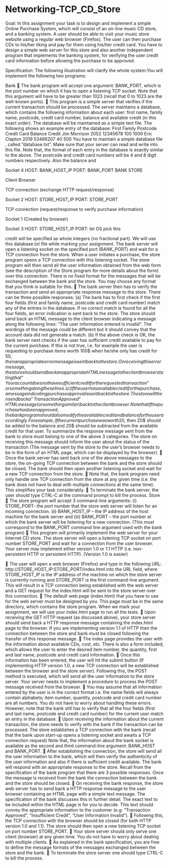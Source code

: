 # Networking-TCP_CD_Store

Goal: In this assignment your task is to design and implement a simple Online Purchase System, which will
consist of an on-line music CD store, and a banking system. A user should be able to visit your music store
website using a regular web browser (Firefox). The user can then purchase CDs to his/her liking and pay for
them using his/her credit card. You have to design a simple web server for this store and also another
independent program that implements the banking system, for verifying the user credit card information before
allowing the purchase to be approved.

Specification:
The following illustration will clarify the whole system:You will implement the following two programs:

Bank
 The bank program will accept one argument: BANK_PORT, which is the port number on which it has to
open a listening TCP socket. Note that this argument will have to be greater than 1023 (recall that 0 to
1023 are the well-known ports).
 This program is a simple server that verifies if the current transaction should be processed. The server
maintains a database, which contains the following information about each user: first name, family
name, postcode, credit card number, balance and available credit (in this exact order). The database will
be maintained as a simple text file. The following shows an example entry of the database:
First Family Postcode Credit Card Balance Credit
Jim Morrison 2052 12345678 100 1000
Eric Clapton 2019 53466207 40 500
You have to maintain a simple database file , called “database.txt”. Make sure that your server can read
and write into this file. Note that, the format of each entry in the database is exactly similar to the above.
The postcode and credit card numbers will be 4 and 8 digit numbers respectively. Also the balance and

Socket 4
HOST: BANK_HOST_IP
PORT: BANK_PORT
BANK STORE

Client
Browser

TCP connection
(exchange HTTP
request/response)

Socket 2
HOST: STORE_HOST_IP
PORT: STORE_PORT

TCP connection
(request/response
to verify purchase
information)

Socket 1
(Created by
browser)

Socket 3
HOST: STORE_HOST_IP
PORT: let OS pick this

credit will be specified as whole integers (no fractional part). We will use this database.txt file while
marking your assignment.
The bank server will open a listening socket on the specified port (BANK_PORT) and wait for a TCP
connection from the store. When a user initiates a purchase, the store program opens a TCP connection
with this listening socket. The store program will then send all the user information obtained from the
web form (see the description of the Store program for more details about the form) over this
connection. There is no fixed format for the messages that will be exchanged between the bank and the
store. You may choose any format that you think is suitable for this.
 The bank server then has to verify the transaction and send an appropriate response message to the store.
There can be three possible responses:
(a) The bank has to first check if the first four fields (first and family name, postcode and credit card
number) match any of the entries in the database. If no correct match is found for all the four fields, an
error indication is sent back to the store. The store should send back an HTML message to the client
browser indicating a message along the following lines: “The user information entered is invalid”. The
wordings of the message could be different but it should convey that the account data did not generate a
match.
(b) If the above check is OK, the bank server next checks if the user has sufficient credit available to pay
for the current purchase. If this is not true, i.e. for example the user is requesting to purchase items worth
100$ when he/she only has credit for 50$, then an appropriate error message is sent back to the store. On
receiving this error message, the store should send back an appropriate HTML message to the client
browser stating that “Your account does not have sufficient credit for the requested transaction” or
something along these lines.
(c) If the user has available credit for the purchase, a message indicating purchase approval is sent back
to the store. The store will then send back a “Transaction Approved” HTML message (or something
similar) back to the client browser. Note that if the purchase has been approved, the bank program
should also modify the available credit and balance for the user accordingly. For example, if the current
purchase was worth 20$, then 20$ should be added to the balance and 20$ should be subtracted from the
available credit for that user.
To summarize the response message sent from the bank to store must belong to one of the above 3
categories. The store on receiving this message should inform the user about the status of the transaction
(The message sent by the store to the user’s browser needs to be in the form of an HTML page, which
can be displayed by the browser).
 Once the bank server has sent back one of the above messages to the store, the on-going TCP connection
between the bank and the store should be closed. The bank should then open another listening socket and
wait for a new TCP connection from the store.
 Note that, the bank program need only handle one TCP connection from the store at any given time (i.e.
the bank does not have to deal with multiple connections at the same time). This simplifies your task
considerably.
 To terminate the bank server, the user should type CTRL-C at the command prompt to kill the process.
Store
 The store program will accept 3 command-line arguments: (i) STORE_PORT- the port number that the
store web server will listen for an incoming connection. (ii) BANK_HOST_IP – the IP address of the
host machine for the bank server and (iii) BANK_PORT – the port number at which the bank server will
be listening for a new connection. (This must correspond to the BANK_PORT command line argument
used with the bank program)
 This program will primarily implement the web server for your Internet CD store. The store server will
open a listening TCP socket on port number STORE_PORT and wait for a connection from the user
browser. Your server may implement either version 1.0 or 1.1 HTTP (i.e. non-persistent HTTP or
persistent HTTP). (Version 1.0 is easier)

 The user will open a web browser (Firefox) and type in the following URL:
http://STORE_HOST_IP:STORE_PORT/index.html into the URL field, where STORE_HOST_IP is the
IP address of the machine on which the store server is currently running and STORE_PORT is the first
command-line argument. This will result in a TCP connection being established with the web server and
a GET request for the index.html will be sent to the store server over this connection.
 The default web page (index.html) that you have to use for the web server must be designed by you.
This page must be in the same directory, which contains the store program. When we mark your
assignment, we will use your index.html page to run all the tests.
 Upon receiving the GET HTTP request (as discussed above), your store server should send back a HTTP
response message containing the index.html page to the browser. If you are implementing version 1.1 of
HTTP then the connection between the store and bank must be closed following the transfer of this
response message.
 The index page provides the user with the information about available CDs, cost, etc. There is also a
form included, which allows the user to enter the desired item number, the quantity, first and last name,
postcode and credit card information.
 Once this information has been entered, the user will hit the submit button (If implementing HTTP
version 1.0, a new TCP connection will be established between the browser and the store server).
Following this, the POST method is executed, which will send all the user information to the store
server. Your server needs to implement a procedure to process the POST message received from the
browser.
 You may assume that all information entered by the user is in the correct format i.e. the name fields will
always contain alphabets; item number, quantity, postcode and credit card number are all numbers. You
do not have to worry about handling these errors. However, note that the bank still has to verify that all
the four fields (first and last name, postcode and credit card number) for the current user match an entry
in the database.
 Upon receiving the information about the current transaction, the store needs to verify with the bank if
the transaction can be processed. The store establishes a TCP connection with the bank (recall that the
bank upon start-up opens a listening socket and awaits a TCP connection request) Note that, the
information about the bank socket is available as the second and third command-line argument:
BANK_HOST and BANK_PORT.
 After establishing the connection, the store will send all the user information to the bank, which will
then verify the authenticity of the user information and also if there is sufficient credit available. The
bank will respond with an appropriate response to the store. Recall from the specification of the bank
program that there are 3 possible responses. Once the message is received from the bank the connection
between the bank and the store should be closed.
 On receiving the bank response, the store web server has to send back a HTTP response message to the
user browser containing an HTML page with a simple text message. The specification of the bank
discusses this in further detail. The exact text to be included within the HTML page is for you to decide.
This text should convey the appropriate information to the customer (e.g: “Transaction Approved”,
“Insufficient Credit”, “User Information Invalid”).
 Following this, the TCP connection with the browser should be closed (for both HTTP version 1.0 and
1.1). The store should then open a new listening TCP socket on port number STORE_PORT.
 Your store server should only serve one client (browser) at any given time. You do not have to worry
about dealing with multiple clients.
 As explained in the bank specification, you are free to define the message formats of the messages
exchanged between the store and the bank.
 To terminate the store server one should type CTRL-C to kill the process.
